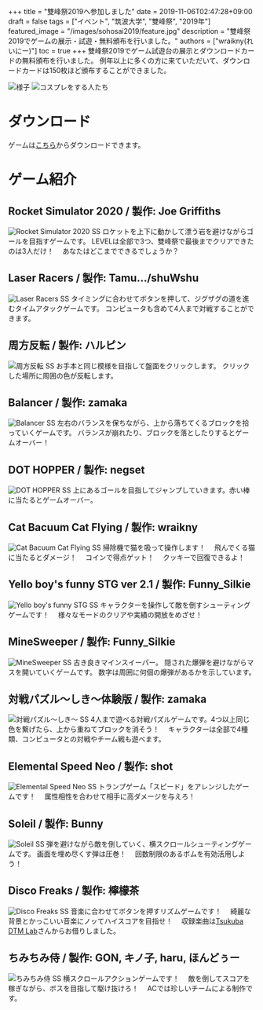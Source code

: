 +++
title = "雙峰祭2019へ参加しました"
date = 2019-11-06T02:47:28+09:00
draft = false
tags = ["イベント", "筑波大学", "雙峰祭", "2019年"]
featured_image = "/images/sohosai2019/feature.jpg"
description = "雙峰祭2019でゲームの展示・試遊・無料頒布を行いました。"
authors = ["wraikny(れいにー)"]
toc = true
+++
雙峰祭2019でゲーム試遊台の展示とダウンロードカードの無料頒布を行いました。
例年以上に多くの方に来ていただいて、ダウンロードカードは150枚ほど頒布することができました。

![様子](/images/sohosai2019/feature.jpg)
![コスプレをする人たち](/images/sohosai2019/IMG_7864.JPG)

# ダウンロード
ゲームは[こちら](https://drive.google.com/drive/folders/1BRC45MATpEpjEz9nStN9Pz0ubfA3ne06?usp=sharing)からダウンロードできます。

# ゲーム紹介
## Rocket Simulator 2020 / 製作: Joe Griffiths

![Rocket Simulator 2020 SS](/images/sohosai2019/RocketSimulator2020.png)
ロケットを上下に動かして漂う岩を避けながらゴールを目指すゲームです。
LEVELは全部で3つ、雙峰祭で最後までクリアできたのは3人だけ！　
あなたはどこまでできるでしょうか？

## Laser Racers / 製作: Tamu.../shuWshu
![Laser Racers SS](/images/sohosai2019/LaserRacers.png)
タイミングに合わせてボタンを押して、ジグザグの道を進むタイムアタックゲームです。
コンピュータも含めて4人まで対戦することができます。

## 周方反転 / 製作: ハルピン
![周方反転 SS](/images/sohosai2019/周方反転.png)
お手本と同じ模様を目指して盤面をクリックします。
クリックした場所に周囲の色が反転します。

## Balancer / 製作: zamaka
![Balancer SS](/images/sohosai2019/Balancer.png)
左右のバランスを保ちながら、上から落ちてくるブロックを拾っていくゲームです。
バランスが崩れたり、ブロックを落としたりするとゲームオーバー！

## DOT HOPPER / 製作: negset
![DOT HOPPER SS](/images/sohosai2019/DOTHOPPER.png)
上にあるゴールを目指してジャンプしていきます。赤い棒に当たるとゲームオーバー。

## Cat Bacuum Cat Flying / 製作: wraikny
![Cat Bacuum Cat Flying SS](/images/sohosai2019/CatBacuumCatFlying.png)
掃除機で猫を吸って操作します！　
飛んでくる猫に当たるとダメージ！　
コインで得点ゲット！　
クッキーで回復できるよ！

## Yello boy's funny STG ver 2.1 / 製作: Funny_Silkie
![Yello boy's funny STG SS](/images/sohosai2019/Yellowboy'sfunnySTG.png)
キャラクターを操作して敵を倒すシューティングゲームです！　
様々なモードのクリアや実績の開放をめざせ！

## MineSweeper / 製作: Funny_Silkie
![MineSweeper SS](/images/sohosai2019/MineSweeper.png)
古き良きマインスイーパー。
隠された爆弾を避けながらマスを開いていくゲームです。
数字は周囲に何個の爆弾があるかを示しています。

## 対戦パズル～しき～体験版 / 製作: zamaka
![対戦パズル～しき～ SS](/images/sohosai2019/FightingPuzzle_Shiki_trial.png)
4人まで遊べる対戦パズルゲームです。4つ以上同じ色を繋げたら、上から重ねてブロックを消そう！　
キャラクターは全部で4種類、コンピュータとの対戦やチーム戦も遊べます。

## Elemental Speed Neo / 製作: shot
![Elemental Speed Neo SS](/images/sohosai2019/ElementalSpeedNeo.png)
トランプゲーム「スピード」をアレンジしたゲームです！　
属性相性を合わせて相手に高ダメージを与えろ！

## Soleil / 製作: Bunny
![Soleil SS](/images/sohosai2019/Soleil.png)
弾を避けながら敵を倒していく、横スクロールシューティングゲームです。
画面を埋め尽くす弾は圧巻！　
回数制限のあるボムを有効活用しよう！

## Disco Freaks / 製作: 檸檬茶
![Disco Freaks SS](/images/sohosai2019/DiscoFreaks.png)
音楽に合わせてボタンを押すリズムゲームです！　
綺麗な背景とかっこいい音楽にノッてハイスコアを目指せ！　
収録楽曲は[Tsukuba DTM Lab](https://twitter.com/tsukubadtm)さんからお借りしました。

## ちみちみ侍 / 製作: GON, キノ子, haru, ほんどぅー
![ちみちみ侍 SS](/images/sohosai2019/ex2019.png)
横スクロールアクションゲームです！　
敵を倒してスコアを稼ぎながら、ボスを目指して駆け抜けろ！　
ACでは珍しいチームによる制作です。
